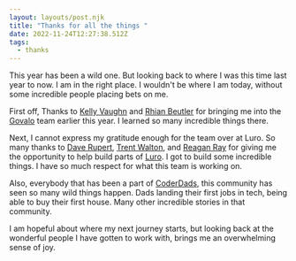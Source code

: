```yaml
---
layout: layouts/post.njk
title: "Thanks for all the things "
date: 2022-11-24T12:27:38.512Z
tags:
  - thanks
---
```

This year has been a wild one. But looking back to where I was this time last year to now. I am in the right place. I wouldn't be where I am today, without some incredible people placing bets on me.

First off, Thanks to [Kelly Vaughn](https://twitter.com/kvlly) and [Rhian Beutler](https://twitter.com/rhiankatie) for bringing me into the [Govalo](https://govalo.com/) team earlier this year. I learned so many incredible things there.

Next, I cannot express my gratitude enough for the team over at Luro. So many thanks to [﻿Dave Rupert](https://daverupert.com/), [﻿Trent Walton](https://trentwalton.com/), and [﻿Reagan Ray](https://reaganray.com/) for giving me the opportunity to help build parts of [Luro](https://luroapp.com/). I got to build some incredible things. I have so much respect for what this team is working on. 


Also, everybody that has been a part of [CoderDads](https://coderdads.carrd.co/), this community has seen so many wild things happen. Dads landing their first jobs in tech, being able to buy their first house. Many other incredible stories in that community. 

I am hopeful about where my next journey starts, but looking back at the wonderful people I have gotten to work with, brings me an overwhelming sense of joy.
